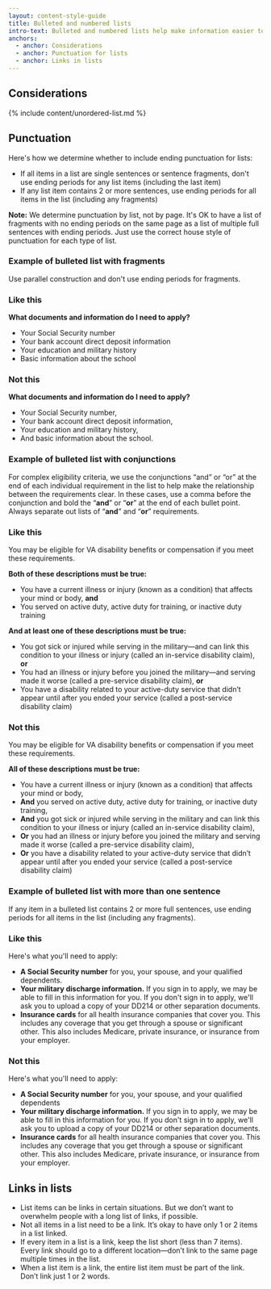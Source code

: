 ```yaml
---
layout: content-style-guide
title: Bulleted and numbered lists
intro-text: Bulleted and numbered lists help make information easier to scan and understand. If a sentence contains more than 3 items or ideas, we recommend breaking the sentence up into a list. These guidelines also apply to content for checkboxes and radio buttons in forms.
anchors:
  - anchor: Considerations
  - anchor: Punctuation for lists
  - anchor: Links in lists
---
```


## Considerations

{% include content/unordered-list.md %}

## Punctuation

Here's how we determine whether to include ending punctuation for lists:

* If all items in a list are single sentences or sentence fragments, don't use ending periods for any list items (including the last item)
* If any list item contains 2 or more sentences, use ending periods for all items in the list (including any fragments)

**Note:** We determine punctuation by list, not by page. It's OK to have a list of fragments with no ending periods on the same page as a list of multiple full sentences with ending periods. Just use the correct house style of punctuation for each type of list.

### Example of bulleted list with fragments

Use parallel construction and don't use ending periods for fragments.

<div class="do-dont">
<div class="do-dont__do">
<h3 class="do-dont__heading">Like this</h3>
<div class="do-dont__content" markdown="1"> 
  
__What documents and information do I need to apply?__

- Your Social Security number
- Your bank account direct deposit information
- Your education and military history
- Basic information about the school
</div>
</div>

<div class="do-dont__dont">
<h3 class="do-dont__heading">Not this</h3>
<div class="do-dont__content" markdown="1">

__What documents and information do I need to apply?__

- Your Social Security number,
- Your bank account direct deposit information,
- Your education and military history,
- And basic information about the school.

</div>
</div>
</div>

### Example of bulleted list with conjunctions

For complex eligibility criteria, we use the conjunctions “and” or “or” at the end of each individual requirement in the list to help make the relationship between the requirements clear. In these cases, use a comma before the conjunction and bold the “**and**” or “**or**” at the end of each bullet point. Always separate out lists of “**and**” and “**or**” requirements.

<div class="do-dont">
<div class="do-dont__do">
<h3 class="do-dont__heading">Like this</h3>
<div class="do-dont__content" markdown="1">
  
You may be eligible for VA disability benefits or compensation if you meet these requirements.

__Both of these descriptions must be true:__

- You have a current illness or injury (known as a condition) that affects your mind or body, **and**
- You served on active duty, active duty for training, or inactive duty training

__And at least one of these descriptions must be true:__

- You got sick or injured while serving in the military—and can link this condition to your illness or injury (called an in-service disability claim), **or**
- You had an illness or injury before you joined the military—and serving made it worse (called a pre-service disability claim), **or**
- You have a disability related to your active-duty service that didn’t appear until after you ended your service (called a post-service disability claim)

</div>
</div>

<div class="do-dont__dont">
<h3 class="do-dont__heading">Not this</h3>
<div class="do-dont__content" markdown="1">

You may be eligible for VA disability benefits or compensation if you meet these requirements.

__All of these descriptions must be true:__

- You have a current illness or injury (known as a condition) that affects your mind or body, 
- **And** you served on active duty, active duty for training, or inactive duty training,
- **And** you got sick or injured while serving in the military and can link this condition to your illness or injury (called an in-service disability claim),
- **Or** you had an illness or injury before you joined the military and serving made it worse (called a pre-service disability claim),
- **Or** you have a disability related to your active-duty service that didn’t appear until after you ended your service (called a post-service disability claim)

</div>
</div>
</div>

### Example of bulleted list with more than one sentence

If any item in a bulleted list contains 2 or more full sentences, use ending periods for all items in the list (including any fragments). 

<div class="do-dont">
<div class="do-dont__do">
<h3 class="do-dont__heading">Like this</h3>
<div class="do-dont__content" markdown="1">
  
Here's what you'll need to apply:

* **A Social Security number** for you, your spouse, and your qualified dependents. 
* **Your military discharge information.** If you sign in to apply, we may be able to fill in this information for you. If you don't sign in to apply, we'll ask you to upload a copy of your DD214 or other separation documents.
* **Insurance cards** for all health insurance companies that cover you. This includes any coverage that you get through a spouse or significant other. This also includes Medicare, private insurance, or insurance from your employer.

</div>
</div>

<div class="do-dont__dont">
<h3 class="do-dont__heading">Not this</h3>
<div class="do-dont__content" markdown="1">

Here's what you'll need to apply:

- **A Social Security number** for you, your spouse, and your qualified dependents
- **Your military discharge information.** If you sign in to apply, we may be able to fill in this information for you. If you don't sign in to apply, we'll ask you to upload a copy of your DD214 or other separation documents.
- **Insurance cards** for all health insurance companies that cover you. This includes any coverage that you get through a spouse or significant other. This also includes Medicare, private insurance, or insurance from your employer.

</div>
</div>
</div>

## Links in lists

-	List items can be links in certain situations. But we don’t want to overwhelm people with a long list of links, if possible.
-	Not all items in a list need to be a link. It’s okay to have only 1 or 2 items in a list linked.
-	If every item in a list is a link, keep the list short (less than 7 items). Every link should go to a different location—don’t link to the same page multiple times in the list.
-	When a list item is a link, the entire list item must be part of the link. Don’t link just 1 or 2 words.
